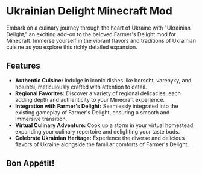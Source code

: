 # Ukrainian Delight Minecraft Mod

Embark on a culinary journey through the heart of Ukraine with "Ukrainian Delight," an exciting add-on to the beloved Farmer's Delight mod for Minecraft. Immerse yourself in the vibrant flavors and traditions of Ukrainian cuisine as you explore this richly detailed expansion. 

## Features
- **Authentic Cuisine:** Indulge in iconic dishes like borscht, varenyky, and holubtsi, meticulously crafted with attention to detail.
- **Regional Favorites:** Discover a variety of regional delicacies, each adding depth and authenticity to your Minecraft experience.
- **Integration with Farmer's Delight:** Seamlessly integrated into the existing gameplay of Farmer's Delight, ensuring a smooth and immersive transition.
- **Virtual Culinary Adventure:** Cook up a storm in your virtual homestead, expanding your culinary repertoire and delighting your taste buds.
- **Celebrate Ukrainian Heritage:** Experience the diverse and delicious flavors of Ukraine alongside the familiar comforts of Farmer's Delight.

## Bon Appétit!
